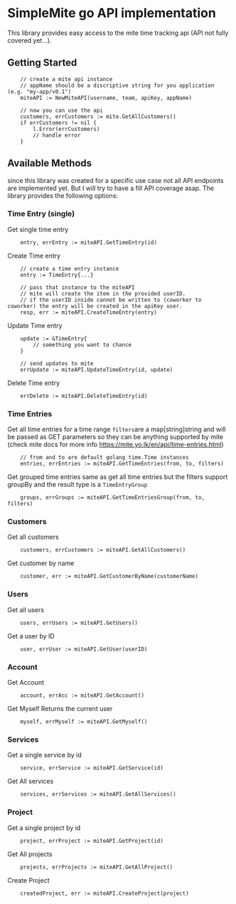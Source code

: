 # SimpleMite go API implementation

This library provides easy access to the mite time tracking api (API not fully covered yet...).

## Getting Started

```
    // create a mite api instance
    // appName should be a discriptive string for you application (e.g. "my-app/v0.1")
    miteAPI := NewMiteAPI(username, team, apiKey, appName)

    // now you can use the api
    customers, errCustomers := mite.GetAllCustomers()
    if errCustomers != nil {
        l.Error(errCustomers)
        // handle error
    }
```

## Available Methods

since this library was created for a specific use case not all API endpoints are implemented yet. But I will try to have a fill API coverage asap. The library provides the following options:

### Time Entry (single)

Get single time entry

```
    entry, errEntry := miteAPI.GetTimeEntry(id)

```

Create Time entry

```
    // create a time entry instance
    entry := TimeEntry{...}

    // pass that instance to the miteAPI
    // mite will create the item in the provided userID.
    // if the userID inside cannot be written to (coworker to coworker) the entry will be created in the apiKey user.
    resp, err := miteAPI.CreateTimeEntry(entry)
```

Update Time entry

```
    update := &TimeEntry{
        // something you want to chance
    }

    // send updates to mite
    errUpdate := miteAPI.UpdateTimeEntry(id, update)
```

Delete Time entry

```
    errDelete := miteAPI.DeleteTimeEntry(id)
```

### Time Entries

Get all time entries for a time range
`filters`are a map[string]string and will be passed as GET parameters so they can be anything supported by mite
(check mite docs for more info https://mite.yo.lk/en/api/time-entries.html)

```
    // from and to are default golang time.Time instances
    entries, errEntries := miteAPI.GetTimeEntries(from, to, filters)
```

Get grouped time entries
same as get all time entries but the filters support groupBy and the result type is a `TimeEntryGroup`

```
    groups, errGroups := miteAPI.GetTimeEntriesGroup(from, to, filters)
```

### Customers

Get all customers

```
    customers, errCustomers := miteAPI.GetAllCustomers()
```

Get customer by name

```
    customer, err := miteAPI.GetCustomerByName(customerName)
```

### Users

Get all users

```
    users, errUsers := miteAPI.GetUsers()
```

Get a user by ID

```
    user, errUser := miteAPI.GetUser(userID)
```

### Account

Get Account

```
    account, errAcc := miteAPI.GetAccount()
```

Get Myself
Returns the current user

```
    myself, errMyself := miteAPI.GetMyself()
```

### Services

Get a single service by id

```
    service, errService := miteAPI.GetService(id)
```

Get All services

```
    services, errServices := miteAPI.GetAllServices()
```

### Project

Get a single project by id

```
    project, errProject := miteAPI.GetProject(id)
```

Get All projects

```
    projects, errProjects := miteAPI.GetAllProject()
```

Create Project

```
    createdProject, err := miteAPI.CreateProject(project)
```
